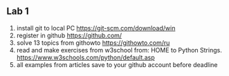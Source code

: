 ## Lab 1

1. install git to local PC https://git-scm.com/download/win
2. register in github https://github.com/
3. solve 13 topics from githowto https://githowto.com/ru
4. read and make exercises from w3school from: HOME to Python Strings. https://www.w3schools.com/python/default.asp
5. all examples from articles save to your github account before deadline
